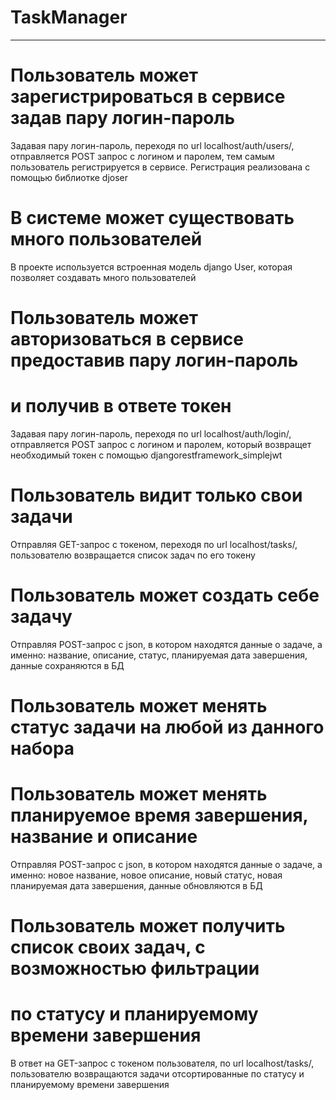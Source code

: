# TaskManager
-------------

# Пользователь может зарегистрироваться в сервисе задав пару логин-пароль
Задавая пару логин-пароль, переходя по url localhost/auth/users/,
отправляется POST запрос с логином и паролем, тем самым пользователь
регистрируется в сервисе. Регистрация реализована с помощью библиотке djoser

# В системе может существовать много пользователей
В проекте используется встроенная модель django User, которая позволяет
создавать много пользователей

# Пользователь может авторизоваться в сервисе предоставив пару логин-пароль
# и получив в ответе токен
Задавая пару логин-пароль, переходя по url localhost/auth/login/,
отправляется POST запрос с логином и паролем, который возвращет необходимый
токен с помощью djangorestframework_simplejwt

# Пользователь видит только свои задачи
Отправляя GET-запрос с токеном, переходя по url localhost/tasks/,
пользователю возвращается список задач по его токену

# Пользователь может создать себе задачу
Отправляя POST-запрос с json, в котором находятся данные о задаче, а именно:
название, описание, статус, планируемая дата завершения, данные сохраняются
в БД

# Пользователь может менять статус задачи на любой из данного набора
# Пользователь может менять планируемое время завершения, название и описание
Отправляя POST-запрос с json, в котором находятся данные о задаче, а именно:
новое название, новое описание, новый статус, новая планируемая дата завершения,
данные обновляются в БД

# Пользователь может получить список своих задач, с возможностью фильтрации
# по статусу и планируемому времени завершения
В ответ на GET-запрос с токеном пользователя, по url localhost/tasks/,
пользователю возвращаются задачи отсортированные по статусу и
планируемому времени завершения
